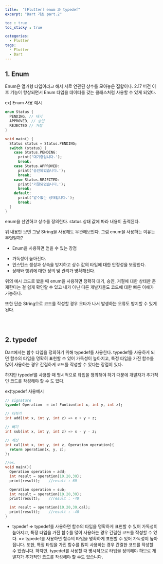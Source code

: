 ```yaml
---
title:  "[Flutter] enum 과 typedef"
excerpt: "Dart 기초 part.2"

toc : true
toc_sticky : true

categories:
  - Flutter
tags: 
  - Flutter
  - Dart
---
```



## 1. Enum

Enum은 열거형 타입이라고 해서 서로 연관된 상수를 모아놓은 집합이다. 2.17 버전 이후 기능이 향상되면서 Enum 타입을 데이터를 갖는 클래스처럼 사용할 수 있게 되었다.

ex) Enum 사용 예시
```dart
enum Status {
  PENDING, // 대기
  APPROVED, // 승인
  REJECTED // 거절
}

void main() {
  Status status = Status.PENDING;
  switch (status) {
    case Status.PENDING:
      print('대기중입니다.');
      break;
    case Status.APPROVED:
      print('승인되었습니다.');
      break;
    case Status.REJECTED:
      print('거절되었습니다.');
      break;
    default:
      print('알수없는 상태입니다.');
      break;
  }
}
```

enum을 선언하고 상수를 정의한다. status 상태 값에 따라 내용이 출력된다.

위 내용만 보면 그냥 String을 사용해도 무관해보인다. 그럼 enum을 사용하는 이유는 무엇일까?

 * Enum을 사용하면 얻을 수 있는 장점

  - 가독성이 높아진다.
  - 인스턴스 생성과 상속을 방지하고 상수 값의 타입에 대한 안정성을 보장한다.
  - 상태와 행위에 대한 정의 및 관리가 명확해진다.

위의 예시 코드로 봤을 때 enum을 사용하면 정확히 대기, 승인, 거절에 대한 상태만 존재한다는 걸 쉽게 확인할 수 있고 내가 아닌 다른 개발자들도 코드에 대한 빠른 이해가 가능하다.

또한 단순 String으로 코드를 작성할 경우 오타가 나서 발생하는 오류도 방지할 수 있게 된다.

<br/><br/>


## 2. typedef

Dart에서는 함수 타입을 정의하기 위해 typedef를 사용한다. typedef를 사용하게 되면 함수의 타입을 명확히 표현할 수 있어 가독성이 높아지고, 특정 타입을 가진 함수를 많이 사용하는 경우 간결하게 코드를 작성할 수 있다는 장점이 있다.

하지만 typedef를 사용할 때 명시적으로 타입을 정의해야 하기 때문에 개발자가 추가적인 코드를 작성해야 할 수 도 있다.

ex)typedef 사용예시
```dart
// signature
typedef Operation  = inf Funtion(int x, int y, int z);

// 더하기
int add(int x, int y, int z) => x + y + z;

// 빼기
int sub(int x, int y, int z) => x - y - z;

// 계산
int cal(int x, int y, int z, Operation operation){
  return operation(x, y, z);
};

//ex. 
void main(){
  Operation operation = add;
  int result = operation(10,20,30);
  print(result);    //result : 60

  Operation operation = sub;
  int result = operation(10,20,30);
  print(result);    //result : -40

  int result = operation(10,20,30,cal);
  print(result);    //result : -40
}
```






* typedef
 => typedef를 사용하면 함수의 타입을 명확하게 표현할 수 있어 가독성이 높아지고, 특정 타입을 가진 함수를 많이 사용하는 경우 간결한 코드를 작성할 수 있다.
 => typedef를 사용하면 함수의 타입을 명확하게 표현할 수 있어 가독성이 높아집니다. 또한, 특정 타입을 가진 함수를 많이 사용하는 경우 간결한 코드를 작성할 수 있습니다. 하지만, typedef를 사용할 때 명시적으로 타입을 정의해야 하므로 개발자가 추가적인 코드를 작성해야 할 수도 있습니다.

